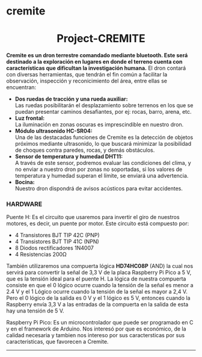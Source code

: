 # cremite

<h1 align = "center">Project-CREMITE</h1>
<p><b>Cremite es un dron terrestre comandado mediante bluetooth. Este será destinado a la exploración en lugares en donde el terreno
cuenta con características que dificultan
la investigación humana.</b> El dron contará con diversas
herramientas, que tendrán el fin común a facilitar la
observación, inspección y reconicimiento del área, entre
ellas se encuentran:</p>
<ul>
<li><b>Dos ruedas de tracción y una rueda auxiliar:</b></li>
Las ruedas posibilitarán el desplazamiento sobre terrenos
en los que se puedan presentar caminos desafiantes, por
ej: rocas, barro, arena, etc.


<li><b>Luz frontal: </b></li>
La iluminación en zonas oscuras es imprescindible en nuestro dron.

<li><b>Módulo ultrasonido HC-SR04:</b></li>
Una de las destacadas funciones de Cremite es la detección de objetos próximos mediante ultrasonido, lo que buscará minimizar la
posibilidad de choques contra paredes, rocas, y demás obstáculos.

<li><b>Sensor de temperatura y humedad DHT11:</b></li>
A través de este sensor, podremos evaluar las condiciones del clima, y no enviar a nuestro dron por zonas no soportadas, si los valores de temperatura y humedad superan 
el límite, se enviará una advertencia.

<li><b>Bocina:</b></li> 
Nuestro dron dispondrá de avisos acústicos para evitar accidentes.
</ul>
<h3>HARDWARE</h3>
<p>Puente H: 
Es el circuito que usaremos para invertir el giro de nuestros motores, es decir, un puente por motor. Este
circuito está compuesto por:</p>
<ul>
  <li>4 Transistores BJT TIP 42C (PNP)</li>
  <li>4 Transistores BJT TIP 41C (NPN)</li>
  <li>8 Diodos rectificadores 1N4007</li>
  <li>4 Resistencias 200Ω</li>
</ul>
<p>También utilizaremos una compuerta lógica <b>HD74HC08P</b> (AND) la cual nos servirá para convertir la señal de 3,3 V de la placa
Raspberry Pi Pico a 5 V, que es la tensión ideal para el puente H. La lógica de nuestra compuerta consiste en que el 0 lógico
ocurre cuando la tensión de la señal es menor a 2.4 V y el 1 Lógico ocurre cuando la tensión de la señal es mayor a 2,4 V.
Pero el 0 lógico de la salida es 0 V y el 1 lógico es 5 V, entonces cuando la Raspberry envía 3,3 V a las entradas de la 
compuerta en la salida de esta hay una tensión de 5 V.</p>


Raspberry Pi Pico: 
Es un microcontrolador que puede ser programado en C y en el framework de Arduino. Nos interesó por que es económico, de 
la calidad necesaria y tambien nos intereso por sus caractersticas por sus caracteristicas, que favorecen a Cremite.

------






